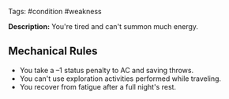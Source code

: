 Tags: #condition #weakness

**Description:** You're tired and can't summon much energy. 
## Mechanical Rules

- You take a –1 status penalty to AC and saving throws.
- You can't use exploration activities performed while traveling.
- You recover from fatigue after a full night's rest.